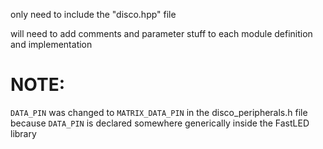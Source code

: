 only need to include the "disco.hpp" file

will need to add comments and parameter stuff to each module definition and implementation



# NOTE:
`DATA_PIN` was changed to `MATRIX_DATA_PIN` in the disco_peripherals.h file because `DATA_PIN` is declared somewhere generically inside the FastLED library
